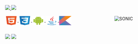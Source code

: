 <div>
  <a href="https://github.com/Refluenchai">
  <img class="itmargin" height="180em" src="https://github-readme-stats.vercel.app/api?username=Refluenchai&hide_title=true&show_icons=true&theme=algolia&include_all_commits=true&count_private=true&bg_color=0d1117&hide_border=true"/>
  <img height="180em" src="https://github-readme-stats.vercel.app/api/top-langs/?username=Refluenchai&layout=compact&langs_count=7&theme=algolia&hide_title=true&bg_color=0d1117&hide_border=true""/>
</div>

<div style="display: inline_block"><br>
  <img align="center" alt="CSS" height="30" width="40" src="https://raw.githubusercontent.com/devicons/devicon/master/icons/html5/html5-original.svg">
  <img align="center" alt="HTML" height="30" width="40" src="https://raw.githubusercontent.com/devicons/devicon/master/icons/css3/css3-original.svg">
  <img align="center" alt="ANDROID" height="30" width="40" src="https://raw.githubusercontent.com/devicons/devicon/master/icons/android/android-original.svg">
  <img align="center" alt="JAVA" height="30" width="40" src="https://raw.githubusercontent.com/devicons/devicon/master/icons/java/java-original.svg">
  <img align="center" alt="KOTLIN" height="30" width="40" src="https://raw.githubusercontent.com/devicons/devicon/master/icons/kotlin/kotlin-original.svg">
  <img width="148" height="128" align="right" alt="SONIC"src="https://64.media.tumblr.com/tumblr_m1tqfkfGgh1rnep7do1_500.gifv">
</div>

##
  
<div> 
  <a href="https://instagram.com/viicthorqs/" target="_blank"><img src="https://img.shields.io/badge/-Instagram-%23E4405F?style=for-the-badge&logo=instagram&logoColor=white"           target="_blank"></a>
  <a href="https://www.linkedin.com/in/viicthorqs/" target="_blank"><img src="https://img.shields.io/badge/-LinkedIn-%230077B5?style=for-the-badge&logo=linkedin&logoColor=white"       target="_blank"></a> 
</div>
